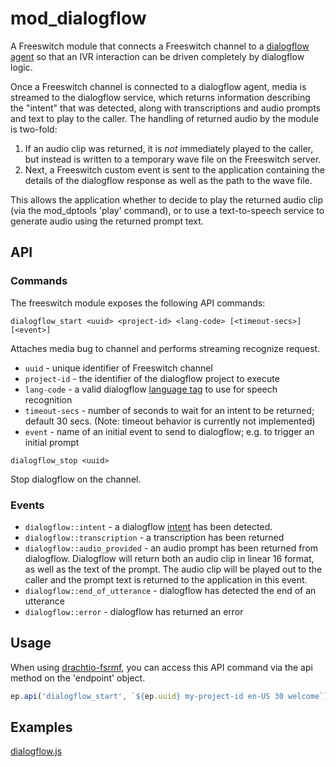 # mod_dialogflow

A Freeswitch module that connects a Freeswitch channel to a [dialogflow agent](https://dialogflow.com/docs/getting-started/first-agent) so that an IVR interaction can be driven completely by dialogflow logic.

Once a Freeswitch channel is connected to a dialogflow agent, media is streamed to the dialogflow service, which returns information describing the "intent" that was detected, along with transcriptions and audio prompts and text to play to the caller.  The handling of returned audio by the module is two-fold:
1.  If an audio clip was returned, it is *not* immediately played to the caller, but instead is written to a temporary wave file on the Freeswitch server.
2.  Next, a Freeswitch custom event is sent to the application containing the details of the dialogflow response as well as the path to the wave file.

This allows the application whether to decide to play the returned audio clip (via the mod_dptools 'play' command), or to use a text-to-speech service to generate audio using the returned prompt text.

## API

### Commands
The freeswitch module exposes the following API commands:

```
dialogflow_start <uuid> <project-id> <lang-code> [<timeout-secs>] [<event>]
```
Attaches media bug to channel and performs streaming recognize request.
- `uuid` - unique identifier of Freeswitch channel
- `project-id` - the identifier of the dialogflow project to execute
- `lang-code` - a valid dialogflow [language tag](https://dialogflow.com/docs/reference/language) to use for speech recognition
- `timeout-secs` - number of seconds to wait for an intent to be returned; default 30 secs. (Note: timeout behavior is currently not implemented)
- `event` - name of an initial event to send to dialogflow; e.g. to trigger an initial prompt

```
dialogflow_stop <uuid> 
```
Stop dialogflow on the channel.

### Events
* `dialogflow::intent` - a dialogflow [intent](https://dialogflow.com/docs/intents) has been detected.
* `dialogflow::transcription` - a transcription has been returned
* `dialogflow::audio_provided` - an audio prompt has been returned from dialogflow.  Dialogflow will return both an audio clip in linear 16 format, as well as the text of the prompt.  The audio clip will be played out to the caller and the prompt text is returned to the application in this event.
* `dialogflow::end_of_utterance` - dialogflow has detected the end of an utterance
* `dialogflow::error` - dialogflow has returned an error
## Usage
When using [drachtio-fsrmf](https://www.npmjs.com/package/drachtio-fsmrf), you can access this API command via the api method on the 'endpoint' object.
```js
ep.api('dialogflow_start', `${ep.uuid} my-project-id en-US 30 welcome`); 
```
## Examples
[dialogflow.js](../../examples/dialogflow.js)

